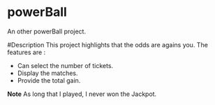 # powerBall
An other powerBall project. 

#Description
This project highlights that the odds are agains you. The features are :

* Can select the number of tickets.
* Display the matches.
* Provide the total gain.

__Note__ As long that I played, I never won the Jackpot.
